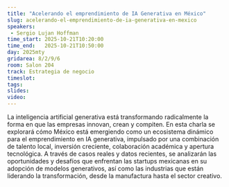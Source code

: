 ```yaml
---
title: "Acelerando el emprendimiento de IA Generativa en México"
slug: acelerando-el-emprendimiento-de-ia-generativa-en-mexico
speakers:
 - Sergio Lujan Hoffman
time_start: 2025-10-21T10:20:00
time_end:   2025-10-21T10:50:00
day: 2025mty
gridarea: 8/2/9/6 
room: Salon 204
track: Estrategia de negocio
timeslot: 
tags:
slides: 
video: 
---
```


La inteligencia artificial generativa está transformando radicalmente la forma en que las empresas innovan, crean y compiten. En esta charla se explorará cómo México está emergiendo como un ecosistema dinámico para el emprendimiento en IA generativa, impulsado por una combinación de talento local, inversión creciente, colaboración académica y apertura tecnológica. A través de casos reales y datos recientes, se analizarán las oportunidades y desafíos que enfrentan las startups mexicanas en su adopción de modelos generativos, así como las industrias que están liderando la transformación, desde la manufactura hasta el sector creativo.